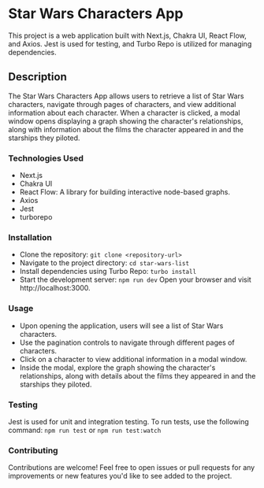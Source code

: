 # Star Wars Characters App
This project is a web application built with Next.js, Chakra UI, React Flow, and Axios. Jest is used for testing, and Turbo Repo is utilized for managing dependencies.

## Description
The Star Wars Characters App allows users to retrieve a list of Star Wars characters, navigate through pages of characters, and view additional information about each character. When a character is clicked, a modal window opens displaying a graph showing the character's relationships, along with information about the films the character appeared in and the starships they piloted.

### Technologies Used
- Next.js
- Chakra UI
- React Flow: A library for building interactive node-based graphs.
- Axios
- Jest
- turborepo
  
### Installation
- Clone the repository:
`git clone <repository-url>`
- Navigate to the project directory:
`cd star-wars-list`
- Install dependencies using Turbo Repo:
`turbo install`
- Start the development server:
`npm run dev`
Open your browser and visit http://localhost:3000.

### Usage
- Upon opening the application, users will see a list of Star Wars characters.
- Use the pagination controls to navigate through different pages of characters.
- Click on a character to view additional information in a modal window.
- Inside the modal, explore the graph showing the character's relationships, along with details about the films they appeared in and the starships they piloted.

### Testing
Jest is used for unit and integration testing. To run tests, use the following command:
`npm run test` or `npm run test:watch`

### Contributing
Contributions are welcome! Feel free to open issues or pull requests for any improvements or new features you'd like to see added to the project.
